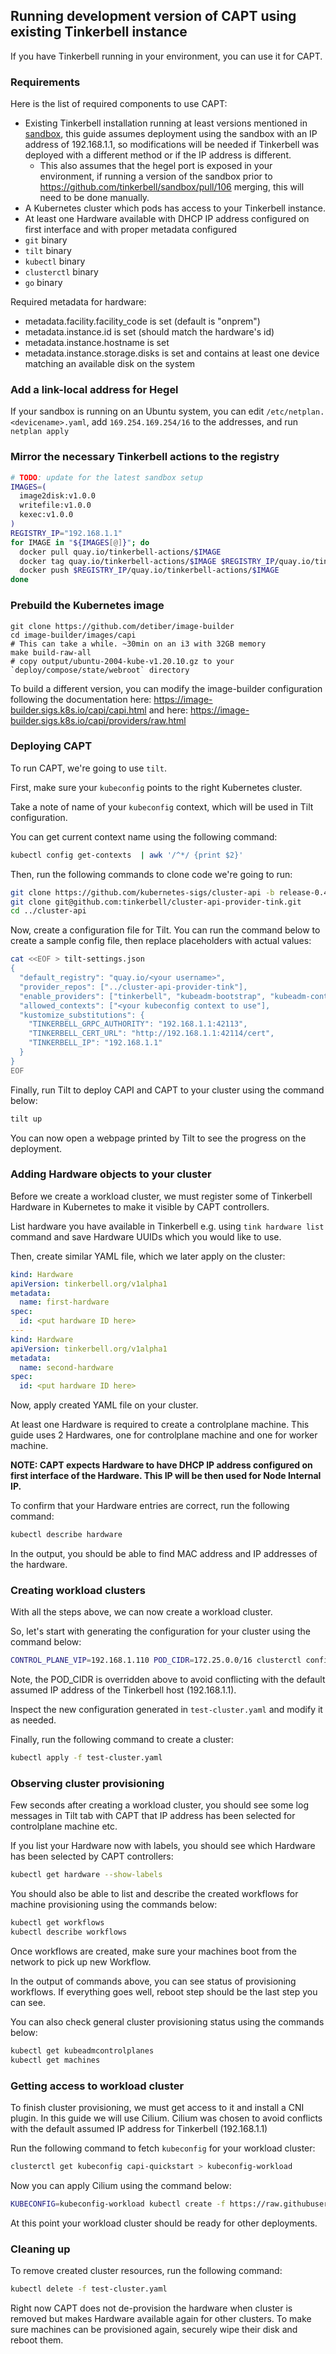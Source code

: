 ## Running development version of CAPT using existing Tinkerbell instance

If you have Tinkerbell running in your environment, you can use it for CAPT.

### Requirements

Here is the list of required components to use CAPT:

- Existing Tinkerbell installation running at least versions mentioned in [sandbox](https://github.com/tinkerbell/sandbox/tree/v0.5.0), this guide assumes deployment using the sandbox with an IP address of 192.168.1.1, so modifications will be needed if Tinkerbell was deployed with a different method or if the IP address is different.
  - This also assumes that the hegel port is exposed in your environment, if running a version of the sandbox prior to https://github.com/tinkerbell/sandbox/pull/106 merging, this will need to be done manually.
- A Kubernetes cluster which pods has access to your Tinkerbell instance.
- At least one Hardware available with DHCP IP address configured on first interface and with proper metadata configured
- `git` binary
- `tilt` binary
- `kubectl` binary
- `clusterctl` binary
- `go` binary

Required metadata for hardware:
- metadata.facility.facility_code is set (default is "onprem")
- metadata.instance.id is set (should match the hardware's id)
- metadata.instance.hostname is set
- metadata.instance.storage.disks is set and contains at least one device matching an available disk on the system

### Add a link-local address for Hegel

If your sandbox is running on an Ubuntu system, you can edit `/etc/netplan.<devicename>.yaml`, add `169.254.169.254/16` to the addresses, and run `netplan apply`

### Mirror the necessary Tinkerbell actions to the registry

```sh
# TODO: update for the latest sandbox setup
IMAGES=(
  image2disk:v1.0.0
  writefile:v1.0.0
  kexec:v1.0.0
)
REGISTRY_IP="192.168.1.1"
for IMAGE in "${IMAGES[@]}"; do
  docker pull quay.io/tinkerbell-actions/$IMAGE
  docker tag quay.io/tinkerbell-actions/$IMAGE $REGISTRY_IP/quay.io/tinkerbell-actions/$IMAGE
  docker push $REGISTRY_IP/quay.io/tinkerbell-actions/$IMAGE
done
```

### Prebuild the Kubernetes image

```
git clone https://github.com/detiber/image-builder
cd image-builder/images/capi
# This can take a while. ~30min on an i3 with 32GB memory
make build-raw-all
# copy output/ubuntu-2004-kube-v1.20.10.gz to your `deploy/compose/state/webroot` directory
```

To build a different version, you can modify the image-builder configuration following the documentation here: https://image-builder.sigs.k8s.io/capi/capi.html and here: https://image-builder.sigs.k8s.io/capi/providers/raw.html

### Deploying CAPT

To run CAPT, we're going to use `tilt`.

First, make sure your `kubeconfig` points to the right Kubernetes cluster.

Take a note of name of your `kubeconfig` context, which will be used in Tilt configuration.

You can get current context name using the following command:
```sh
kubectl config get-contexts  | awk '/^*/ {print $2}'
```

Then, run the following commands to clone code we're going to run:
```sh
git clone https://github.com/kubernetes-sigs/cluster-api -b release-0.4
git clone git@github.com:tinkerbell/cluster-api-provider-tink.git
cd ../cluster-api
```

Now, create a configuration file for Tilt. You can run the command below to create a sample config file,
then replace placeholders with actual values:
```sh
cat <<EOF > tilt-settings.json
{
  "default_registry": "quay.io/<your username>",
  "provider_repos": ["../cluster-api-provider-tink"],
  "enable_providers": ["tinkerbell", "kubeadm-bootstrap", "kubeadm-control-plane"],
  "allowed_contexts": ["<your kubeconfig context to use"],
  "kustomize_substitutions": {
    "TINKERBELL_GRPC_AUTHORITY": "192.168.1.1:42113",
    "TINKERBELL_CERT_URL": "http://192.168.1.1:42114/cert",
    "TINKERBELL_IP": "192.168.1.1"
  }
}
EOF
```

Finally, run Tilt to deploy CAPI and CAPT to your cluster using the command below:
```sh
tilt up
```

You can now open a webpage printed by Tilt to see the progress on the deployment.

### Adding Hardware objects to your cluster

Before we create a workload cluster, we must register some of Tinkerbell Hardware in Kubernetes to make it visible
by CAPT controllers.

List hardware you have available in Tinkerbell e.g. using `tink hardware list` command and save Hardware UUIDs which
you would like to use.

Then, create similar YAML file, which we later apply on the cluster:
```yaml
kind: Hardware
apiVersion: tinkerbell.org/v1alpha1
metadata:
  name: first-hardware
spec:
  id: <put hardware ID here>
---
kind: Hardware
apiVersion: tinkerbell.org/v1alpha1
metadata:
  name: second-hardware
spec:
  id: <put hardware ID here>
```

Now, apply created YAML file on your cluster.

At least one Hardware is required to create a controlplane machine. This guide uses 2 Hardwares, one for controlplane
machine and one for worker machine.

**NOTE: CAPT expects Hardware to have DHCP IP address configured on first interface of the Hardware. This IP will
be then used for Node Internal IP.**

To confirm that your Hardware entries are correct, run the following command:
```sh
kubectl describe hardware
```

In the output, you should be able to find MAC address and IP addresses of the hardware.

### Creating workload clusters

With all the steps above, we can now create a workload cluster.

So, let's start with generating the configuration for your cluster using the command below:
```sh
CONTROL_PLANE_VIP=192.168.1.110 POD_CIDR=172.25.0.0/16 clusterctl config cluster capi-quickstart --from templates/cluster-template.yaml --kubernetes-version=v1.20.10 --control-plane-machine-count=1 --worker-machine-count=1 > test-cluster.yaml
```

Note, the POD_CIDR is overridden above to avoid conflicting with the default assumed IP address of the Tinkerbell host (192.168.1.1).

Inspect the new configuration generated in `test-cluster.yaml` and modify it as needed.

Finally, run the following command to create a cluster:
```sh
kubectl apply -f test-cluster.yaml
```

### Observing cluster provisioning

Few seconds after creating a workload cluster, you should see some log messages in Tilt tab with CAPT that IP address has been selected for controlplane machine etc.

If you list your Hardware now with labels, you should see which Hardware has been selected by CAPT controllers:
```sh
kubectl get hardware --show-labels
```

You should also be able to list and describe the created workflows for machine provisioning using the commands below:
```sh
kubectl get workflows
kubectl describe workflows
```

Once workflows are created, make sure your machines boot from the network to pick up new Workflow.

In the output of commands above, you can see status of provisioning workflows. If everything goes well, reboot step should be the last step you can see.

You can also check general cluster provisioning status using the commands below:
```sh
kubectl get kubeadmcontrolplanes
kubectl get machines
```

### Getting access to workload cluster

To finish cluster provisioning, we must get access to it and install a CNI plugin. In this guide we will use Cilium. Cilium was chosen to avoid conflicts with the default assumed IP address for Tinkerbell (192.168.1.1)

Run the following command to fetch `kubeconfig` for your workload cluster:
```sh
clusterctl get kubeconfig capi-quickstart > kubeconfig-workload
```

Now you can apply Cilium using the command below:
```sh
KUBECONFIG=kubeconfig-workload kubectl create -f https://raw.githubusercontent.com/cilium/cilium/v1.9/install/kubernetes/quick-install.yaml
```

At this point your workload cluster should be ready for other deployments.

### Cleaning up

To remove created cluster resources, run the following command:
```sh
kubectl delete -f test-cluster.yaml
```

Right now CAPT does not de-provision the hardware when cluster is removed but makes Hardware available again for other clusters. To make sure machines can be provisioned again, securely wipe their disk and reboot them.
